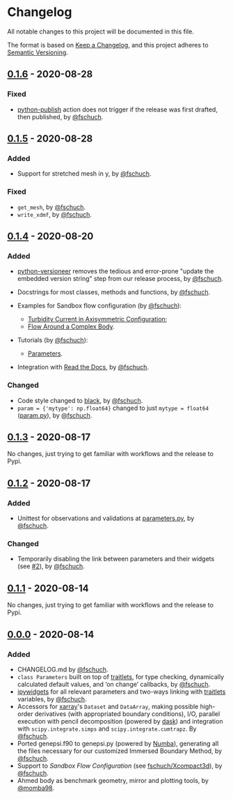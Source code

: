 # Changelog

All notable changes to this project will be documented in this file.

The format is based on [Keep a Changelog](https://keepachangelog.com/en/1.0.0/),
and this project adheres to [Semantic Versioning](https://semver.org/spec/v2.0.0.html).

## [0.1.6] - 2020-08-28

### Fixed
- [python-publish](.github/workflows/python-package.yml) action does not trigger if the release was first drafted, then published, by [@fschuch](https://github.com/fschuch).

## [0.1.5] - 2020-08-28

### Added
- Support for stretched mesh in y, by [@fschuch](https://github.com/fschuch).

### Fixed
- `get_mesh`, by [@fschuch](https://github.com/fschuch).
- `write_xdmf`, by [@fschuch](https://github.com/fschuch).

## [0.1.4] - 2020-08-20
### Added
- [python-versioneer](https://github.com/warner/python-versioneer) removes the tedious and error-prone "update the embedded version string" step from our release process, by [@fschuch](https://github.com/fschuch).
- Docstrings for most classes, methods and functions, by [@fschuch](https://github.com/fschuch).
- Examples for Sandbox flow configuration (by [@fschuch](https://github.com/fschuch)):

  - [Turbidity Current in Axisymmetric Configuration](docs\examples\Axisymmetric_flow.ipynb);
  - [Flow Around a Complex Body](docs\examples\Cylinder.ipynb).

- Tutorials (by [@fschuch](https://github.com/fschuch)):

  - [Parameters](docs\tutorial\parameters.ipynb).


- Integration with [Read the Docs](https://xcompact3d-toolbox.readthedocs.io/en/latest/), by [@fschuch](https://github.com/fschuch).

### Changed
- Code style changed to [black](https://github.com/psf/black), by [@fschuch](https://github.com/fschuch).
- `param = {'mytype': np.float64}` changed to just `mytype = float64` ([param.py](xcompact3d_toolbox\param.py)), by [@fschuch](https://github.com/fschuch).

## [0.1.3] - 2020-08-17
No changes, just trying to get familiar with workflows and the release to Pypi.

## [0.1.2] - 2020-08-17
### Added
- Unittest for observations and validations at [parameters.py](./xcompact3d_toolbox/parameters.py), by [@fschuch](https://github.com/fschuch).

### Changed
- Temporarily disabling the link between parameters and their widgets (see [#2](https://github.com/fschuch/xcompact3d_toolbox/issues/2)), by [@fschuch](https://github.com/fschuch).

## [0.1.1] - 2020-08-14
No changes, just trying to get familiar with workflows and the release to Pypi.

## [0.0.0] - 2020-08-14
### Added
- CHANGELOG.md by [@fschuch](https://github.com/fschuch).
- `class Parameters`  built on top of [traitlets](https://traitlets.readthedocs.io/en/stable/index.html), for type checking, dynamically calculated default values, and ‘on change’ callbacks, by [@fschuch](https://github.com/fschuch).
- [ipywidgets](https://ipywidgets.readthedocs.io/en/latest/) for all relevant parameters and two-ways linking with [traitlets](https://traitlets.readthedocs.io/en/stable/index.html) variables, by [@fschuch](https://github.com/fschuch).
- Accessors for [xarray](http://xarray.pydata.org/en/stable/)'s `Dataset` and `DataArray`, making possible high-order derivatives (with appropriated boundary conditions), I/O, parallel execution with pencil decomposition (powered by [dask](https://dask.org/)) and integration with `scipy.integrate.simps` and `scipy.integrate.cumtrapz`. By [@fschuch](https://github.com/fschuch).
- Ported genepsi.f90 to genepsi.py (powered by [Numba](http://numba.pydata.org/)), generating all the files necessary for our customized Immersed Boundary Method, by [@fschuch](https://github.com/fschuch).
- Support to *Sandbox Flow Configuration* (see [fschuch/Xcompact3d](https://github.com/fschuch/Xcompact3d/)), by [@fschuch](https://github.com/fschuch).
- Ahmed body as benchmark geometry, mirror and plotting tools, by [@momba98](https://github.com/momba98).

[Unreleased]: https://github.com/fschuch/xcompact3d_toolbox/compare/v0.1.6...HEAD
[0.1.6]: https://github.com/fschuch/xcompact3d_toolbox/compare/v0.1.5...v0.1.6
[0.1.5]: https://github.com/fschuch/xcompact3d_toolbox/compare/v0.1.4...v0.1.5
[0.1.4]: https://github.com/fschuch/xcompact3d_toolbox/compare/v0.1.3...v0.1.4
[0.1.3]: https://github.com/fschuch/xcompact3d_toolbox/compare/v0.1.2...v0.1.3
[0.1.2]: https://github.com/fschuch/xcompact3d_toolbox/compare/v0.1.1...v0.1.2
[0.1.1]: https://github.com/fschuch/xcompact3d_toolbox/compare/v0.0.0...v0.1.1
[0.0.0]: https://github.com/fschuch/xcompact3d_toolbox/releases/tag/v0.0.0
